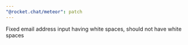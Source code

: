 ```yaml
---
"@rocket.chat/meteor": patch
---
```


Fixed email address input having white spaces, should not have white spaces
